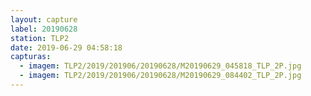 ```yaml
---
layout: capture
label: 20190628
station: TLP2
date: 2019-06-29 04:58:18
capturas:
  - imagem: TLP2/2019/201906/20190628/M20190629_045818_TLP_2P.jpg
  - imagem: TLP2/2019/201906/20190628/M20190629_084402_TLP_2P.jpg
---
```

